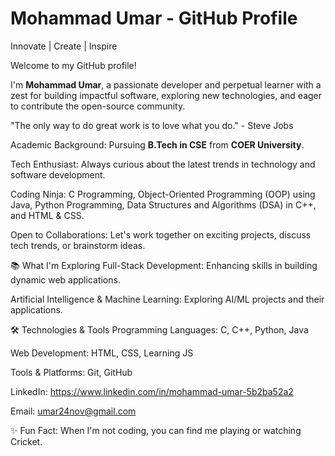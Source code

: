 # Mohammad Umar - GitHub Profile

  Innovate | Create | Inspire

Welcome to my GitHub profile!

I'm **Mohammad Umar**, a passionate developer and perpetual learner with a zest for building impactful software, exploring new technologies, and eager to contribute the open-source community.

"The only way to do great work is to love what you do." - Steve Jobs

Academic Background:  Pursuing **B.Tech in CSE** from **COER University**.

Tech Enthusiast: Always curious about the latest trends in technology and software development.

Coding Ninja: C Programming, Object-Oriented Programming (OOP) using Java, Python Programming, Data Structures and Algorithms (DSA) in C++, and HTML & CSS.

Open to Collaborations: Let's work together on exciting projects, discuss tech trends, or brainstorm ideas.

📚 What I'm Exploring
Full-Stack Development: Enhancing skills in building dynamic web applications.

Artificial Intelligence & Machine Learning: Exploring AI/ML projects and their applications.

🛠️ Technologies & Tools
Programming Languages: C, C++, Python, Java

Web Development: HTML, CSS, Learning JS

Tools & Platforms: Git, GitHub

LinkedIn: https://www.linkedin.com/in/mohammad-umar-5b2ba52a2

Email: umar24nov@gmail.com

✨ Fun Fact:
When I'm not coding, you can find me playing or watching Cricket.
